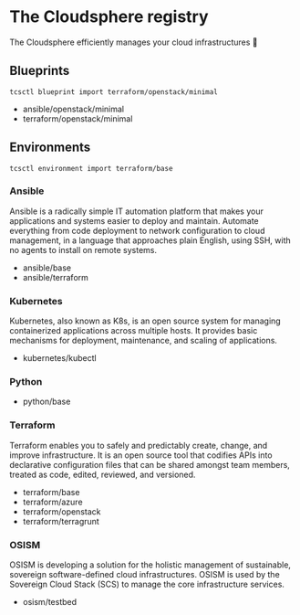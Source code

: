 # The Cloudsphere registry

The Cloudsphere efficiently manages your cloud infrastructures 🚀

## Blueprints

```
tcsctl blueprint import terraform/openstack/minimal
```

* ansible/openstack/minimal
* terraform/openstack/minimal

## Environments

```
tcsctl environment import terraform/base
```

### Ansible

Ansible is a radically simple IT automation platform that makes your
applications and systems easier to deploy and maintain. Automate everything
from code deployment to network configuration to cloud management, in a
language that approaches plain English, using SSH, with no agents to install
on remote systems.

* ansible/base
* ansible/terraform

### Kubernetes

Kubernetes, also known as K8s, is an open source system for managing containerized
applications across multiple hosts. It provides basic mechanisms for deployment,
maintenance, and scaling of applications.

* kubernetes/kubectl

### Python

* python/base

### Terraform

Terraform enables you to safely and predictably create, change, and improve infrastructure.
It is an open source tool that codifies APIs into declarative configuration files that can
be shared amongst team members, treated as code, edited, reviewed, and versioned.

* terraform/base
* terraform/azure
* terraform/openstack
* terraform/terragrunt

### OSISM

OSISM is developing a solution for the holistic management of sustainable, sovereign
software-defined cloud infrastructures. OSISM is used by the Sovereign Cloud Stack (SCS)
to manage the core infrastructure services.

* osism/testbed
